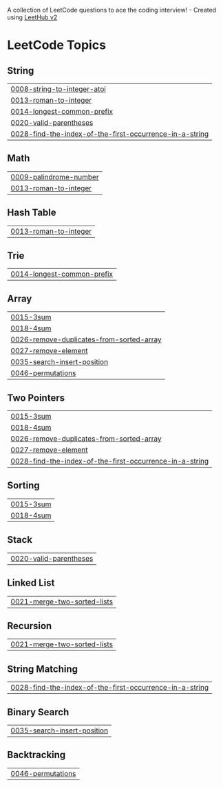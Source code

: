 A collection of LeetCode questions to ace the coding interview! - Created using [LeetHub v2](https://github.com/arunbhardwaj/LeetHub-2.0)
<!---LeetCode Topics Start-->
# LeetCode Topics
## String
|  |
| ------- |
| [0008-string-to-integer-atoi](https://github.com/poojitha654/leetcode516/tree/master/0008-string-to-integer-atoi) |
| [0013-roman-to-integer](https://github.com/poojitha654/leetcode516/tree/master/0013-roman-to-integer) |
| [0014-longest-common-prefix](https://github.com/poojitha654/leetcode516/tree/master/0014-longest-common-prefix) |
| [0020-valid-parentheses](https://github.com/poojitha654/leetcode516/tree/master/0020-valid-parentheses) |
| [0028-find-the-index-of-the-first-occurrence-in-a-string](https://github.com/poojitha654/leetcode516/tree/master/0028-find-the-index-of-the-first-occurrence-in-a-string) |
## Math
|  |
| ------- |
| [0009-palindrome-number](https://github.com/poojitha654/leetcode516/tree/master/0009-palindrome-number) |
| [0013-roman-to-integer](https://github.com/poojitha654/leetcode516/tree/master/0013-roman-to-integer) |
## Hash Table
|  |
| ------- |
| [0013-roman-to-integer](https://github.com/poojitha654/leetcode516/tree/master/0013-roman-to-integer) |
## Trie
|  |
| ------- |
| [0014-longest-common-prefix](https://github.com/poojitha654/leetcode516/tree/master/0014-longest-common-prefix) |
## Array
|  |
| ------- |
| [0015-3sum](https://github.com/poojitha654/leetcode516/tree/master/0015-3sum) |
| [0018-4sum](https://github.com/poojitha654/leetcode516/tree/master/0018-4sum) |
| [0026-remove-duplicates-from-sorted-array](https://github.com/poojitha654/leetcode516/tree/master/0026-remove-duplicates-from-sorted-array) |
| [0027-remove-element](https://github.com/poojitha654/leetcode516/tree/master/0027-remove-element) |
| [0035-search-insert-position](https://github.com/poojitha654/leetcode516/tree/master/0035-search-insert-position) |
| [0046-permutations](https://github.com/poojitha654/leetcode516/tree/master/0046-permutations) |
## Two Pointers
|  |
| ------- |
| [0015-3sum](https://github.com/poojitha654/leetcode516/tree/master/0015-3sum) |
| [0018-4sum](https://github.com/poojitha654/leetcode516/tree/master/0018-4sum) |
| [0026-remove-duplicates-from-sorted-array](https://github.com/poojitha654/leetcode516/tree/master/0026-remove-duplicates-from-sorted-array) |
| [0027-remove-element](https://github.com/poojitha654/leetcode516/tree/master/0027-remove-element) |
| [0028-find-the-index-of-the-first-occurrence-in-a-string](https://github.com/poojitha654/leetcode516/tree/master/0028-find-the-index-of-the-first-occurrence-in-a-string) |
## Sorting
|  |
| ------- |
| [0015-3sum](https://github.com/poojitha654/leetcode516/tree/master/0015-3sum) |
| [0018-4sum](https://github.com/poojitha654/leetcode516/tree/master/0018-4sum) |
## Stack
|  |
| ------- |
| [0020-valid-parentheses](https://github.com/poojitha654/leetcode516/tree/master/0020-valid-parentheses) |
## Linked List
|  |
| ------- |
| [0021-merge-two-sorted-lists](https://github.com/poojitha654/leetcode516/tree/master/0021-merge-two-sorted-lists) |
## Recursion
|  |
| ------- |
| [0021-merge-two-sorted-lists](https://github.com/poojitha654/leetcode516/tree/master/0021-merge-two-sorted-lists) |
## String Matching
|  |
| ------- |
| [0028-find-the-index-of-the-first-occurrence-in-a-string](https://github.com/poojitha654/leetcode516/tree/master/0028-find-the-index-of-the-first-occurrence-in-a-string) |
## Binary Search
|  |
| ------- |
| [0035-search-insert-position](https://github.com/poojitha654/leetcode516/tree/master/0035-search-insert-position) |
## Backtracking
|  |
| ------- |
| [0046-permutations](https://github.com/poojitha654/leetcode516/tree/master/0046-permutations) |
<!---LeetCode Topics End-->